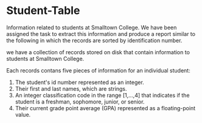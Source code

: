 # Student-Table
Information related to students at Smalltown College. We have been assigned the task to extract this information and produce a report similar to the following in which the records are sorted by identification number.


we have a collection of records stored on disk that contain information to students at Smalltown College.

Each records contans five pieces of information for an individual student:

1. The student's id number represented as an integer.
2. Their first and last names, which are strings. 
3. An integer classification code in the range [1,...,4] that indicates if the student is a freshman, sophomore, junior, or senior.
4. Their current grade point average (GPA) represented as a floating-point value.

